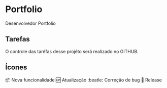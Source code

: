 # Portfolio
Desenvolvedor Portfolio

## Tarefas
O controle das taréfas desse projéto será realizado no GITHUB.

## Ícones
:package: Nova funcionalidade
:up: Atualização
:beatle: Correção de bug
:checkered_flag: Release